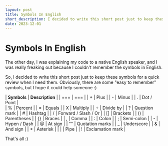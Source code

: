 ```yaml
---
layout: post
title: Symbols In English
short_description: I decided to write this short post just to keep these symbols for a quick review when...
date: 2023-12-01
---
```


# Symbols In English

The other day, I was explaining my code to a native English speaker, and I was really freaking out because I couldn't remember the symbols in English.

So, I decided to write this short post just to keep these symbols for a quick review when I need them. Obviously, there are some "easy to remember" symbols, but I hope it could help someone :)

| **Symbols** | **Description**       |
| ===         | ===                   |
| \+          |  Plus                 |
| \-          | Minus                 | 
| \.          | Dot / Point           |    
| %           | Percent               |
| =           | Equals                |
| X           | Multiply              |
| ÷           | Divide by             |
| ?           | Question mark         |
| \#          | Hashtag               |
| /           | Forward / Slash / Or  |
| \[\]        | Brackets              |
| \(\)        | Parentheses           |
| \{\}        | Braces                |
| ,           | Comma                 |
| :           | Colon                 |
| ;           | Semi-colon            |
| \-          | Hypen / Dash          |
| @           | At sign               |
| ""          | Quotation marks       |
| \_          | Underscore            |
| &           | And sign              |
| \*          | Asterisk              |
| \|          | Pipe                  |
| \!          | Exclamation mark      |

That's all :)
